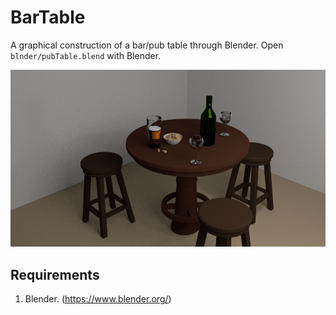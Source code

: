 # BarTable
A graphical construction of a bar/pub table through Blender. Open ```blnder/pubTable.blend``` with Blender.

![](blender/pubTable.png?raw=true "Bar table")

## Requirements
1. Blender. (https://www.blender.org/)
